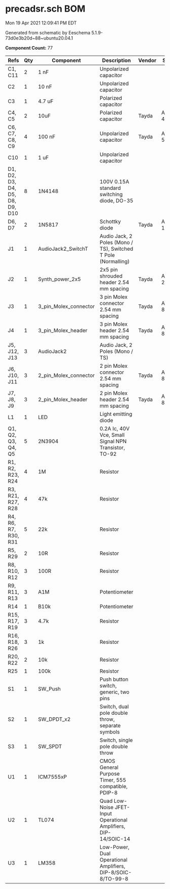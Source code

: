 # precadsr.sch BOM

Mon 19 Apr 2021 12:09:41 PM EDT

Generated from schematic by Eeschema 5.1.9-73d0e3b20d~88~ubuntu20.04.1

**Component Count:** 77

| Refs | Qty | Component | Description | Vendor | SKU |
| ----- | --- | ---- | ----------- | ---- | ---- |
| C1, C11 | 2 | 1 nF | Unpolarized capacitor |  |  |
| C2 | 1 | 10 nF | Unpolarized capacitor |  |  |
| C3 | 1 | 4.7 uF | Polarized capacitor |  |  |
| C4, C5 | 2 | 10uF | Polarized capacitor | Tayda | A-4349 |
| C6, C7, C8, C9 | 4 | 100 nF | Unpolarized capacitor | Tayda | A-553 |
| C10 | 1 | 1 uF | Unpolarized capacitor |  |  |
| D1, D2, D3, D4, D5, D8, D9, D10 | 8 | 1N4148 | 100V 0.15A standard switching diode, DO-35 |  |  |
| D6, D7 | 2 | 1N5817 | Schottky diode | Tayda | A-159 |
| J1 | 1 | AudioJack2_SwitchT | Audio Jack, 2 Poles (Mono / TS), Switched T Pole (Normalling) |  |  |
| J2 | 1 | Synth_power_2x5 | 2x5 pin shrouded header 2.54 mm spacing | Tayda | A-2939 |
| J3 | 1 | 3_pin_Molex_connector | 3 pin Molex connector 2.54 mm spacing | Tayda | A-827 |
| J4 | 1 | 3_pin_Molex_header | 3 pin Molex header 2.54 mm spacing | Tayda | A-805 |
| J5, J12, J13 | 3 | AudioJack2 | Audio Jack, 2 Poles (Mono / TS) |  |  |
| J6, J10, J11 | 3 | 2_pin_Molex_connector | 2 pin Molex connector 2.54 mm spacing | Tayda | A-826 |
| J7, J8, J9 | 3 | 2_pin_Molex_header | 2 pin Molex header 2.54 mm spacing | Tayda | A-804 |
| L1 | 1 | LED | Light emitting diode |  |  |
| Q1, Q2, Q3, Q4, Q5 | 5 | 2N3904 | 0.2A Ic, 40V Vce, Small Signal NPN Transistor, TO-92 |  |  |
| R1, R2, R23, R24 | 4 | 1M | Resistor |  |  |
| R3, R21, R27, R28 | 4 | 47k | Resistor |  |  |
| R4, R6, R7, R30, R31 | 5 | 22k | Resistor |  |  |
| R5, R29 | 2 | 10R | Resistor |  |  |
| R8, R10, R12 | 3 | 100R | Resistor |  |  |
| R9, R11, R13 | 3 | A1M | Potentiometer |  |  |
| R14 | 1 | B10k | Potentiometer |  |  |
| R15, R17, R19 | 3 | 4.7k | Resistor |  |  |
| R16, R18, R26 | 3 | 1k | Resistor |  |  |
| R20, R22 | 2 | 10k | Resistor |  |  |
| R25 | 1 | 100k | Resistor |  |  |
| S1 | 1 | SW_Push | Push button switch, generic, two pins |  |  |
| S2 | 1 | SW_DPDT_x2 | Switch, dual pole double throw, separate symbols |  |  |
| S3 | 1 | SW_SPDT | Switch, single pole double throw |  |  |
| U1 | 1 | ICM7555xP | CMOS General Purpose Timer, 555 compatible, PDIP-8 |  |  |
| U2 | 1 | TL074 | Quad Low-Noise JFET-Input Operational Amplifiers, DIP-14/SOIC-14 |  |  |
| U3 | 1 | LM358 | Low-Power, Dual Operational Amplifiers, DIP-8/SOIC-8/TO-99-8 |  |  |
    
